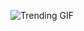 ![Trending GIF](https://media0.giphy.com/media/v1.Y2lkPThiYjIxNzcydjlzZTR3MGI3N211aTlsdXFlemRsMDdoNnl1dmRvaGYwcGl5enNmZiZlcD12MV9naWZzX3NlYXJjaCZjdD1n/2jMtpIi8mhE8ctiMtK/giphy.gif)
